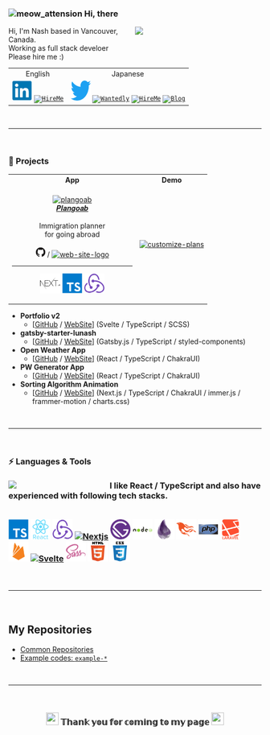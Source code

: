 <h3><img src="https://emojis.slackmojis.com/emojis/images/1613285697/12806/meow_attention.png?1613285697" alt="meow_attension" height=32 /> Hi, there</h3>

<!-- Stats Card -->
<a href="#">
  <img src="https://github-readme-stats.vercel.app/api?username=snamiki1212&count_private=true&show_icons=true" width="50%" align="right"/>
</a>

<!-- Introduction -->
<p align="left">
Hi, I'm Nash based in Vancouver, Canada.<br />
Working as full stack develoer<br />
Please hire me :)<br />
</p>

<!-- SNS Table -->
<table>
  <tr>
    <td align="center">
      <bold>English</bold>
    </td>
    <td align="center">
      <bold>Japanese</bold>
    </td>
  </tr>
  <tr>
    <td>
      <code><a id="Linkedin" href="https://www.linkedin.com/in/snamiki1212"><img src="https://raw.githubusercontent.com/devicons/devicon/master/icons/linkedin/linkedin-original.svg" alt="LinkedIn" width="40" height="40"></a></code>
      <code><a id="Resume" href="./resume.en.pdf"><img src="https://user-images.githubusercontent.com/26793088/109260945-ee8cfa80-77b3-11eb-952b-a1c7f0349edc.png" alt="HireMe" width="40" height="40"></a></code>
    </td>
    <td>
      <code><a id="Twitter" href="https://twitter.com/snamiki1212"><img src="https://raw.githubusercontent.com/devicons/devicon/master/icons/twitter/twitter-original.svg" alt="Twitter" width="40" height="40"/></a></code>
      <code><a id="Wantedly" href="https://www.wantedly.com/users/103593293"><img src="https://user-images.githubusercontent.com/26793088/108453626-b4ee4980-721f-11eb-8393-283e06481824.png" alt="Wantedly" width="40" height="40"></a></code>
      <code><a id="Gist" href="https://gist.github.com/snamiki1212/2681ec95818d6d4afdd20b98a60f3d83"><img src="https://user-images.githubusercontent.com/26793088/109260945-ee8cfa80-77b3-11eb-952b-a1c7f0349edc.png" alt="HireMe" width="40" height="40"></a></code>
      <code><a id="Blog" href="https://snamiki1212.com"><img src="https://user-images.githubusercontent.com/26793088/109406765-a47d5380-7930-11eb-891b-0bb0e2dbc3b6.png" alt="Blog" width="40" height="40"></a></code>
    </td>
  </tr>
</table>


<br /><hr /><br />

<!-- //---------------------------------------// -->
<h3>🚀 Projects</h3>

<table align="center">
  <tr>
    <td align="center"><b>App</b></td>
    <td align="center"><b>Demo</b></td>
  </tr>
  <tr>
    <td align="center" width="240">
      <br />
      <a href="https://plangoab.snamiki1212.com/">
        <img src="https://user-images.githubusercontent.com/26793088/114226746-d5d24180-9928-11eb-9b1b-bbf856098c9d.png"
          alt="plangoab" width="80" height="80">
        <br />
        <span>𝑷𝒍𝒂𝒏𝒈𝒐𝒂𝒃</span></a><br /><br />
      <span>
        Immigration planner<br />for going abroad<br />
      </span>
      <br />
      <a href="https://github.com/snamiki1212/plangoab"><img
          src="https://raw.githubusercontent.com/devicons/devicon/master/icons/github/github-original.svg"
          alt="github-logo" width="20" height="20" /></a> / <a href="https://plangoab.snamiki1212.com"><img
          src="https://user-images.githubusercontent.com/26793088/109406763-a3e4bd00-7930-11eb-92c0-c8aa756ede4e.png"
          width="20" height="20" alt="web-site-logo" /></a>
      <br />
      <hr />
      <p align="center">
        <a href="#" target="_blank"><img
            src="https://raw.githubusercontent.com/devicons/devicon/master/icons/nextjs/nextjs-original-wordmark.svg"
            alt="React" width="40" height="40"></a><!-- React -->
        <a href="#" target="_blank"><img
            src="https://raw.githubusercontent.com/devicons/devicon/master/icons/typescript/typescript-original.svg"
            alt="TypeScript" width="40" height="40"></a><!-- TypeScript -->
        <a href="#" target="_blank"><img
            src="https://raw.githubusercontent.com/devicons/devicon/master/icons/redux/redux-original.svg" alt="Redux"
            width="40" height="40"></a><!-- Redux -->
      </p>
    </td>
    <td>
      <a href="https://plangoab.snamiki1212.com">
        <img width="480"
          src="https://user-images.githubusercontent.com/26793088/109248982-b37ecd00-779b-11eb-835a-21ba4d9e9e92.gif"
          alt="customize-plans">
      </a>
    </td>
  </tr>
</table>
<ul>
  <li>
    <b>Portfolio v2</b>
    <ul>
      <li>[<a href="https://github.com/snamiki1212/v2">GitHub</a> / <a
          href="https://snamiki1212.github.io/v2">WebSite</a>]
        (Svelte / TypeScript /
        SCSS)
      </li>
    </ul>
  </li>
  <li>
    <b>gatsby-starter-lunash</b>
    <ul>
      <li>[<a href="https://github.com/snamiki1212/gatsby-starter-lunash">GitHub</a>
        / <a href="https://snamiki1212.github.io/gatsby-starter-lunash">WebSite</a>]
        (Gatsby.js / TypeScript /
        styled-components)</li>
    </ul>
  </li>

  <li>
    <b>Open Weather App</b>
    <ul>
      <li>[<a href="https://github.com/snamiki1212/open-weather-react-typescript-chakra">GitHub</a>
        / <a href="https://snamiki1212.github.io/open-weather-react-typescript-chakra/">WebSite</a>]
        (React / TypeScript /
        ChakraUI)</li>
    </ul>
  </li>
  <li>
    <b>PW Generator App</b>
    <ul>
      <li>[<a href="https://github.com/snamiki1212/pw-generator-react-typescript-chakra">GitHub</a>
        / <a href="https://snamiki1212.github.io/pw-generator-react-typescript-chakra/">WebSite</a>]
        (React / TypeScript /
        ChakraUI)</li>
    </ul>
  <li>
    <b>Sorting Algorithm Animation</b>
    <ul>
      <li>[<a href="https://github.com/snamiki1212/sorting-algorithm-animation">GitHub</a>
        / <a href="https://snamiki1212.github.io/sorting-algorithm-animation/">WebSite</a>] (Next.js / TypeScript /
        ChakraUI / immer.js / frammer-motion / charts.css)</li>
    </ul>
  </li>
</ul>

<br /><hr /><br />

<h3>⚡️ Languages & Tools<h3>

<a href="#">
  <img src="https://github-readme-stats.vercel.app/api/top-langs/?username=snamiki1212&layout=compact" width="40%" align="left"/>
</a>

I like React / TypeScript and also have experienced with following tech stacks.<br /><br />

<a href="#" target="_blank"><img src="https://raw.githubusercontent.com/devicons/devicon/master/icons/typescript/typescript-original.svg" alt="TypeScript" width="40" height="40"></a><!-- TypeScript -->
<a href="#" target="_blank"><img src="https://raw.githubusercontent.com/devicons/devicon/master/icons/react/react-original-wordmark.svg" alt="React" width="40" height="40"></a><!-- React -->
<a href="#" target="_blank"><img src="https://raw.githubusercontent.com/devicons/devicon/master/icons/redux/redux-original.svg" alt="Redux" width="40" height="40"></a><!-- Redux -->
<a href="#" target="_blank"><img src="https://user-images.githubusercontent.com/47953339/102215109-055fc880-3eb8-11eb-89fb-2bb3201bd964.png" alt="Nextjs" width="40" height="40"></a><!-- Nextjs -->
<a href="#" target="_blank"><img src="https://raw.githubusercontent.com/devicons/devicon/master/icons/gatsby/gatsby-original.svg" alt="Gatsby" width="40" height="40"></a><!-- Gatsby -->
<a href="#" target="_blank"><img src="https://raw.githubusercontent.com/devicons/devicon/master/icons/nodejs/nodejs-original-wordmark.svg" alt="Nodejs" width="40" height="40"></a><!-- Nodejs -->
<a href="#" target="_blank"><img src="https://raw.githubusercontent.com/devicons/devicon/16dc73065dd3264d6cf49cb455821e23c8627757/icons/elixir/elixir-original.svg" alt="Elixir" width="40" height="40"></a><!-- Elixir -->
<a href="#" target="_blank"><img src="https://raw.githubusercontent.com/devicons/devicon/fc95b46563a680340bd279eb00bc9b4829b6a30a/icons/phoenix/phoenix-original.svg" alt="Phoenix" width="40" height="40"></a><!-- Phoenix -->
<a href="#" target="_blank"><img src="https://raw.githubusercontent.com/devicons/devicon/master/icons/php/php-original.svg" alt="PHP" width="40" height="40"></a><!-- PHP -->
<a href="#" target="_blank"><img src="https://raw.githubusercontent.com/devicons/devicon/master/icons/laravel/laravel-plain-wordmark.svg" alt="Laravel" width="40" height="40"></a><!-- Laravel -->
<a href="#" target="_blank"><img src="https://raw.githubusercontent.com/devicons/devicon/master/icons/firebase/firebase-plain.svg" alt="Firebase" width="40" height="40"></a><!-- Firebase -->
<a href="#" target="_blank"><img src="https://avatars.githubusercontent.com/u/23617963?s=200&v=4" alt="Svelte" width="40" height="40"></a><!-- Svelte -->
<a href="#" target="_blank"><img src="https://raw.githubusercontent.com/devicons/devicon/master/icons/sass/sass-original.svg" alt="Sass" width="40" height="40"></a><!-- Sass -->
<a href="#" target="_blank"><img src="https://raw.githubusercontent.com/devicons/devicon/master/icons/html5/html5-original-wordmark.svg" alt="HTML5" width="40" height="40"></a><!-- HTML5 -->
<a href="#" target="_blank"><img src="https://raw.githubusercontent.com/devicons/devicon/master/icons/css3/css3-original-wordmark.svg" alt="CSS3" width="40" height="40"></a><!-- CSS3 -->

<br /><hr /><br />

<h2>My Repositories</h2>
<ul>
  <li><a href="https://github.com/snamiki1212?tab=repositories&q=NOT+example&type=source&language=&sort=">Common Repositories</a></li>
  <li><a href="https://github.com/snamiki1212?tab=repositories&q=example+in%3Arepo&type=source&language=&sort=">Example codes: <code>example-*</code></a></li>
</ul>

<br /><hr /><br />

<h3 align="center"><a href=#><img src="https://user-images.githubusercontent.com/26793088/109398038-0f0d9f80-78ef-11eb-88da-3be57ab8e8df.gif" width="25" height="25"/></a> 𝕋𝕙𝕒𝕟𝕜  𝕪𝕠𝕦 𝕗𝕠𝕣 𝕔𝕠𝕞𝕚𝕟𝕘 𝕥𝕠 𝕞𝕪 𝕡𝕒𝕘𝕖 <a href=#><img src="https://user-images.githubusercontent.com/26793088/109398038-0f0d9f80-78ef-11eb-88da-3be57ab8e8df.gif" width="25" height="25"/></a>
<h3>

<!-- Tips how to create this profile markdown: https://qiita.com/snamiki1212/items/5cbb78aafdfe7a3f395e -->
